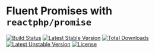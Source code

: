 Fluent Promises with `reactphp/promise`
==============

[![Build Status](https://travis-ci.org/laravie/promise.svg?branch=master)](https://travis-ci.org/laravie/promise)
[![Latest Stable Version](https://poser.pugx.org/laravie/promise/v/stable)](https://packagist.org/packages/laravie/promise)
[![Total Downloads](https://poser.pugx.org/laravie/promise/downloads)](https://packagist.org/packages/laravie/promise)
[![Latest Unstable Version](https://poser.pugx.org/laravie/promise/v/unstable)](https://packagist.org/packages/laravie/promise)
[![License](https://poser.pugx.org/laravie/promise/license)](https://packagist.org/packages/laravie/promise)
